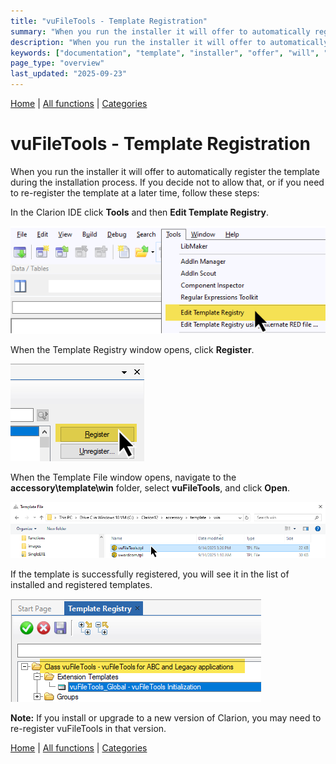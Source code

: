 ```yaml
---
title: "vuFileTools - Template Registration"
summary: "When you run the installer it will offer to automatically register the template during the installation process."
description: "When you run the installer it will offer to automatically register the template during the installation process. If you decide not to allow that, or if you need to re-register the template at a later time, follow these steps:"
keywords: ["documentation", "template", "installer", "offer", "will", "vufiletools", "Clarion", "register", "registration", "vuFileTools", "during", "process"]
page_type: "overview"
last_updated: "2025-09-23"
---
```


[Home](../index.md) | [All functions](functions/index.md) | [Categories](categories/index.md)

# vuFileTools - Template Registration

When you run the installer it will offer to automatically register the template during the installation process. If you decide not to allow that, or if you need to re-register the template at a later time, follow these steps:

In the Clarion IDE click **Tools** and then **Edit Template Registry**.  

![](assets/images/RegisterTemplateStep1.png)

When the Template Registry window opens, click **Register**.  

![](assets/images/RegisterTemplateStep2.png)

When the Template File window opens, navigate to the **accessory\template\win** folder, select **vuFileTools**, and click **Open**.  

![](assets/images/RegisterTemplateStep3.png)

If the template is successfully registered, you will see it in the list of installed and registered templates.  

![](assets/images/RegisterTemplateStep4.png)

**Note:** If you install or upgrade to a new version of Clarion, you may need to re-register vuFileTools in that version.

[Home](../index.md) | [All functions](functions/index.md) | [Categories](categories/index.md)

